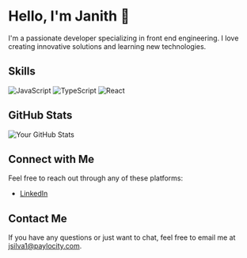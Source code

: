 # Hello, I'm Janith 👋

I'm a passionate developer specializing in front end engineering. I love creating innovative solutions and learning new technologies.

## Skills

![JavaScript](https://img.shields.io/badge/-JavaScript-black?style=flat-square&logo=javascript)
![TypeScript](https://img.shields.io/badge/-JavaScript-black?style=flat-square&logo=typescript)
![React](https://img.shields.io/badge/-React-black?style=flat-square&logo=react)


## GitHub Stats

![Your GitHub Stats](https://github-readme-stats.vercel.app/api?username=janithrs97&show_icons=true&theme=radical)

## Connect with Me

Feel free to reach out through any of these platforms:

- [LinkedIn](https://www.linkedin.com/in/janithrs)


## Contact Me

If you have any questions or just want to chat, feel free to email me at [jsilva1@paylocity.com](mailto:jsilva1@paylocity.com).
